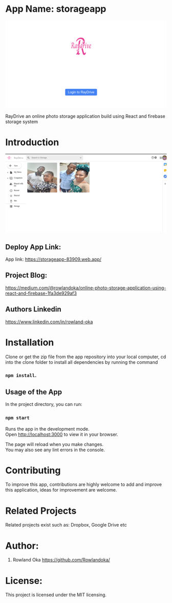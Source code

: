 # App Name: storageapp

![alt-text](./public/home_logo.png "Login page")

RayDrive an online photo storage application build using React and firebase storage system

# Introduction

![alt-text](./public/home.png "App Dashboard")

## Deploy App Link:

App link: https://storageapp-83909.web.app/

## Project Blog:

https://medium.com/@rowlandoka/online-photo-storage-application-using-react-and-firebase-1fa3de929af3

## Authors Linkedin

https://www.linkedin.com/in/rowland-oka

# Installation

Clone or get the zip file from the app repository into your local computer, cd into the clone folder to install all dependencies by running the command

### `npm install`.

## Usage of the App

In the project directory, you can run:

### `npm start`

Runs the app in the development mode.\
Open [http://localhost:3000](http://localhost:3000) to view it in your browser.

The page will reload when you make changes.\
You may also see any lint errors in the console.

# Contributing

To improve this app, contributions are highly welcome to add and improve this application, ideas for improvement are welcome.

# Related Projects

Related projects exist such as:
Dropbox, Google Drive etc

# Author:

1.  Rowland Oka <https://github.com/Rowlandoka/>

# License:

This project is licensed under the MIT licensing.

